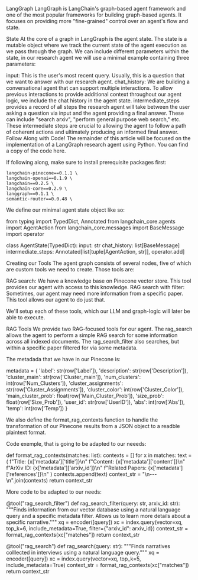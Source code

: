 LangGraph
LangGraph is LangChain's graph-based agent framework and one of the most popular frameworks for building graph-based agents. It focuses on providing more "fine-grained" control over an agent's flow and state.

State
At the core of a graph in LangGraph is the agent state. The state is a mutable object where we track the current state of the agent execution as we pass through the graph. We can include different parameters within the state, in our research agent we will use a minimal example containing three parameters:

input: This is the user's most recent query. Usually, this is a question that we want to answer with our research agent.
chat_history: We are building a conversational agent that can support multiple interactions. To allow previous interactions to provide additional context throughout our agent logic, we include the chat history in the agent state.
intermediate_steps provides a record of all steps the research agent will take between the user asking a question via input and the agent providing a final answer. These can include "search arxiv", "perform general purpose web search," etc. These intermediate steps are crucial to allowing the agent to follow a path of coherent actions and ultimately producing an informed final answer.
Follow Along with Code!
The remainder of this article will be focused on the implementation of a LangGraph research agent using Python. You can find a copy of the code here.

If following along, make sure to install prerequisite packages first:


    langchain-pinecone==0.1.1 \
    langchain-openai==0.1.9 \
    langchain==0.2.5 \
    langchain-core==0.2.9 \
    langgraph==0.1.1 \
    semantic-router==0.0.48 \


We define our minimal agent state object like so:

from typing import TypedDict, Annotated
from langchain_core.agents import AgentAction
from langchain_core.messages import BaseMessage
import operator


class AgentState(TypedDict):
   input: str
   chat_history: list[BaseMessage]
   intermediate_steps: Annotated[list[tuple[AgentAction, str]], operator.add]

Creating our Tools
The agent graph consists of several nodes, five of which are custom tools we need to create. Those tools are:


RAG search: We have a knowledge base on Pinecone vector store. This tool provides our agent with access to this knowledge.
RAG search with filter: Sometimes, our agent may need more information from a specific paper. This tool allows our agent to do just that.

We'll setup each of these tools, which our LLM and graph-logic will later be able to execute.


RAG Tools
We provide two RAG-focused tools for our agent. The rag_search allows the agent to perform a simple RAG search for some information across all indexed documents. The rag_search_filter also searches, but within a specific paper filtered for via some metadata.

The metadada that we have in our Pinecone is:

metadata = {
            'label': str(row['Label']),
            'description': str(row['Description']),
            'cluster_main': str(row['Cluster_main']),
            'num_clusters': int(row['Num_Clusters']),
            'cluster_assignments': str(row['Cluster_Assignments']),
            'cluster_color': int(row['Cluster_Color']),
            'main_cluster_prob': float(row['Main_Cluster_Prob']),
            'size_prob': float(row['Size_Prob']),
            'user_id': str(row['UserID']),
            'abs': int(row['Abs']),
            'temp': int(row['Temp'])
        }

We also define the format_rag_contexts function to handle the transformation of our Pinecone results from a JSON object to a readble plaintext format. 


Code exemple, that is going to be adapted to our neeeds:

def format_rag_contexts(matches: list):
   contexts = []
   for x in matches:
       text = (
           f"Title: {x['metadata']['title']}\n"
           f"Content: {x['metadata']['content']}\n"
           f"ArXiv ID: {x['metadata']['arxiv_id']}\n"
           f"Related Papers: {x['metadata']['references']}\n"
       )
       contexts.append(text)
   context_str = "\n---\n".join(contexts)
   return context_str


More code to be adapted to our needs:

@tool("rag_search_filter")
def rag_search_filter(query: str, arxiv_id: str):
   """Finds information from our vector database using a natural language query
   and a specific metadata filter. Allows us to learn more details about a specific narrative."""
   xq = encoder([query])
   xc = index.query(vector=xq, top_k=6, include_metadata=True, filter={"arxiv_id": arxiv_id})
   context_str = format_rag_contexts(xc["matches"])
   return context_str


@tool("rag_search")
def rag_search(query: str):
   """Finds narratives colllected in interviews using a natural language query."""
   xq = encoder([query])
   xc = index.query(vector=xq, top_k=5, include_metadata=True)
   context_str = format_rag_contexts(xc["matches"])
   return context_str